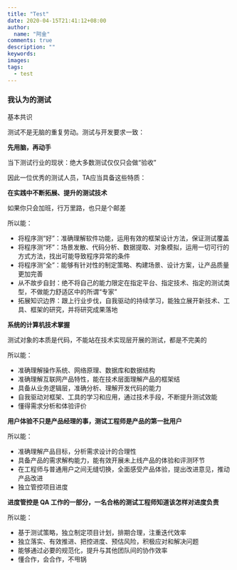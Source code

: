 ```yaml
---
title: "Test"
date: 2020-04-15T21:41:12+08:00
author:
  name: "阿金"
comments: true
description: ""
keywords:
images:
tags:
  - test
---
```


### 我认为的测试

基本共识

测试不是无脑的重复劳动。测试与开发要求一致：

**先用脑，再动手**

当下测试行业的现状：绝大多数测试仅仅只会做“验收”

因此一位优秀的测试人员，TA应当具备这些特质：

**在实践中不断拓展、提升的测试技术**

如果你只会加班，行万里路，也只是个邮差

所以能：

- 将程序测“好”：准确理解软件功能，运用有效的框架设计方法，保证测试覆盖
- 将程序测“坏”：场景发散、代码分析、数据提取、对象模拟，运用一切可行的方式方法，找出可能导致程序异常的条件
- 将程序测“全”：能够有针对性的制定策略、构建场景、设计方案，让产品质量更加完善
- 从不故步自封：绝不将自己的能力限定在指定平台、指定技术、指定的测试类型，不做能力舒适区中的所谓“专家”
- 拓展知识边界：跟上行业步伐，自我驱动的持续学习，能独立展开新技术、工具、框架的研究，并将研究成果落地

**系统的计算机技术掌握**

测试对象的本质是代码，不能站在技术实现层开展的测试，都是不完美的

所以能：

- 准确理解操作系统、网络原理、数据库和数据结构
- 准确理解互联网产品特性，能在技术层面理解产品的框架结
- 具备从业务逻辑层，准确分析、理解开发代码的能力
- 自我驱动对框架、工具的学习和应用，通过技术手段，不断提升测试效能
- 懂得需求分析和体验评价

**用户体验不只是产品经理的事，测试工程师是产品的第一批用户**

所以能：

- 准确理解产品目标，分析需求设计的合理性
- 具备产品的需求解构能力，能有效开展未上线产品的体验和评测环节
- 在工程师与普通用户之间无缝切换，全面感受产品体验，提出改进意见，推动产品改进
- 独立管控项目进度


**进度管控是 QA 工作的一部分，一名合格的测试工程师知道该怎样对进度负责**

所以能：

- 基于测试策略，独立制定项目计划，排期合理，注重迭代效率
- 独立落实、有效推进、把控进度、预估风险，积极应对和解决问题
- 能够通过必要的规范化，提升与其他团队间的协作效率
- 懂合作，会合作，不甩锅
